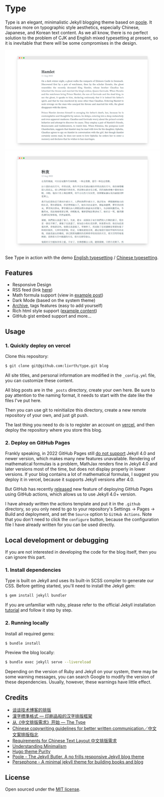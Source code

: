 # Type

Type is an elegant, minimalistic Jekyll blogging theme based on [poole](https://github.com/poole/poole/tree/gh-pages). It focuses more on typographic style aesthetics, especially Chinese, Japanese, and Korean text content. As we all know, there is no perfect solution to the problem of CJK and English mixed typesetting at present, so it is inevitable that there will be some compromises in the design.

![English](/assets/README_en.png)![Chinese](/assets/README_cn.png)

See Type in action with the demo [English typesetting](https://typesetting.vercel.app/2022/08/14/hamlet) / [Chinese typesetting](https://typesetting.vercel.app/2022/08/12/autumn/).

## Features
- Responsive Design
- RSS feed (link [here](https://typesetting.vercel.app/atom.xml))
- Math formula support (view in [example post](https://typesetting.vercel.app/2022/08/05/example/))
- Dark Mode (based on the system theme)
- [Archive](https://typesetting.vercel.app/archive), tags features (easy to add yourself)
- Rich html style support ([example content](https://typesetting.vercel.app/2022/08/05/example/))
- GitHub gist embed support and more...

## Usage

### 1. Quickly deploy on vercel

Clone this repository:
```bash
$ git clone git@github.com:livrth/type.git blog
```

All site titles, and personal information are modified in the `_config.yml` file, you can customize these content.

All blog posts are in the `_posts` directory, create your own here. Be sure to pay attention to the naming format, it needs to start with the date like the files I've put here.

Then you can use git to reinitialize this directory, create a new remote repository of your own, and just git push.

The last thing you need to do is to register an account on [vercel](https://vercel.app/), and then deploy the repository where you store this blog.


### 2. Deploy on GitHub Pages

Frankly speaking, in 2022 GitHub Pages still [do not support](https://github.com/github/pages-gem/issues/651) Jekyll 4.0 and newer version, which makes many new features unavailable. Rendering of mathematical formulas is a problem, MathJax renders fine in Jekyll 4.0 and later versions most of the time, but does not display properly in lower versions. If your blog contains a lot of mathematical formulas, I suggest you deploy it in vercel, because it supports Jekyll versions after 4.0.

But GitHub has recently [released](https://github.blog/changelog/2022-07-27-github-pages-custom-github-actions-workflows-beta/) new feature of deploying GitHub Pages using GitHub actions, which allows us to use Jekyll 4.0+ version.

I have already written the actions template and put it in the `.github` directory, so you only need to go to your repository's Settings -> Pages -> Build and deployment, and set the `Source` option to `GitHub Actions`. Note that you don't need to click the `configure` button, because the configuration file I have already written for you can be used directly.


## Local development or debugging
If you are not interested in developing the code for the blog itself, then you can ignore this part.
### 1. Install dependencies

Type is built on Jekyll and uses its built-in SCSS compiler to generate our CSS. Before getting started, you'll need to install the Jekyll gem:

```bash
$ gem install jekyll bundler
```
If you are unfamiliar with ruby, please refer to the official Jekyll installation [tutorial](https://jekyllrb.com/docs/installation/) and follow it step by step.

### 2. Running locally

Install all required gems:
```bash
$ bundle install
```
Preview the blog locally:
```bash
$ bundle exec jekyll serve --livereload
```
Depending on the version of Ruby and Jekyll on your system, there may be some warning messages, you can search Google to modify the version of these dependencies. Usually, however, these warnings have little effect.


## Credits
- [谈谈技术博客的排版](https://zhix.co/posts/talking-typesetting/)
- [漢字標準格式 — 印刷品般的汉字排版框架](https://github.com/ethantw/Han/)
- [从《中文排版需求》开始 — The Type](https://www.thetype.com/2015/04/9171/)
- [Chinese copywriting guidelines for better written communication／中文文案排版指北](https://github.com/sparanoid/chinese-copywriting-guidelines/)
- [Requirements for Chinese Text Layout 中文排版需求](https://w3c.github.io/clreq/)
- [Understanding Minimalism](http://understandingminimalism.com/)
- [Hugo theme Purity](https://github.com/lingsamuel/purity)
- [Poole - The Jekyll Butler. A no frills responsive Jekyll blog theme](https://github.com/poole/poole)
- [Persephone - A minimal jekyll theme for building books and blog](https://github.com/erlzhang/jekyll-theme-persephone)

## License

Open sourced under the [MIT license](https://github.com/livrth/type/blob/master/LICENSE).